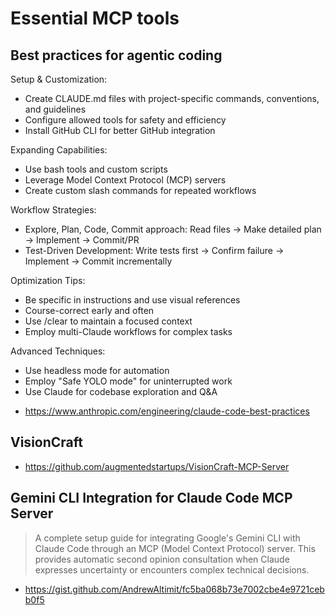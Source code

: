 # Essential MCP tools

## Best practices for agentic coding

Setup & Customization:
- Create CLAUDE.md files with project-specific commands, conventions, and guidelines
- Configure allowed tools for safety and efficiency
- Install GitHub CLI for better GitHub integration

Expanding Capabilities:
- Use bash tools and custom scripts
- Leverage Model Context Protocol (MCP) servers
- Create custom slash commands for repeated workflows

Workflow Strategies:
- Explore, Plan, Code, Commit approach: Read files → Make detailed plan → Implement → Commit/PR
- Test-Driven Development: Write tests first → Confirm failure → Implement → Commit incrementally

Optimization Tips:
- Be specific in instructions and use visual references
- Course-correct early and often
- Use /clear to maintain a focused context
- Employ multi-Claude workflows for complex tasks

Advanced Techniques:
- Use headless mode for automation
- Employ "Safe YOLO mode" for uninterrupted work
- Use Claude for codebase exploration and Q&A

* https://www.anthropic.com/engineering/claude-code-best-practices

## VisionCraft

* https://github.com/augmentedstartups/VisionCraft-MCP-Server

## Gemini CLI Integration for Claude Code MCP Server

> A complete setup guide for integrating Google's Gemini CLI with Claude Code through an MCP (Model Context Protocol) server. This provides automatic second opinion consultation when Claude expresses uncertainty or encounters complex technical decisions.

* https://gist.github.com/AndrewAltimit/fc5ba068b73e7002cbe4e9721cebb0f5